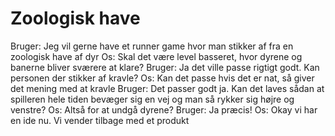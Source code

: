 # Zoologisk have
Bruger: Jeg vil gerne have et runner game hvor man stikker af fra en zoologisk have af dyr
Os: Skal det være level basseret, hvor dyrene og banerne bliver sværere at klare?
Bruger: Ja det ville passe rigtigt godt. Kan personen der stikker af kravle?
Os: Kan det passe hvis det er nat, så giver det mening med at kravle
Bruger: Det passer godt ja. Kan det laves sådan at spilleren hele tiden bevæger sig en vej og man så rykker sig højre og venstre?
Os: Altså for at undgå dyrene?
Bruger: Ja præcis!
Os: Okay vi har en ide nu. Vi vender tilbage med et produkt
